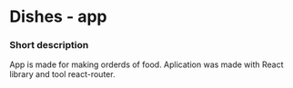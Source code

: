 # Dishes - app

### Short description
App is made for making orderds of food. Aplication was made with React library and tool react-router.

